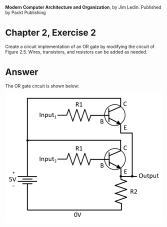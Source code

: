 __Modern Computer Architecture and Organization__, by Jim Ledin. Published by Packt Publishing
# Chapter 2, Exercise 2

Create a circuit implementation of an OR gate by modifying the circuit of Figure 2.5. Wires, transistors, and resistors can be added as needed.

# Answer
The OR gate circuit is shown below:

![OR gate circuit](src/Ex__2_diagram.png)